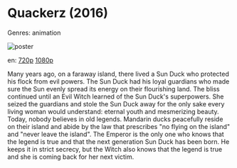 # Quackerz (2016)

Genres: animation

![poster](http://image.tmdb.org/t/p/w500/tkw8Dbt4U3THeXmRKLfsLfVcJ8v.jpg)

en:
  [720p](magnet:?xt=urn:btih:210E33C025A599B971D1E6EF9FDA498CBD3B6414&tr=udp://glotorrents.pw:6969/announce&tr=udp://tracker.opentrackr.org:1337/announce&tr=udp://torrent.gresille.org:80/announce&tr=udp://tracker.openbittorrent.com:80&tr=udp://tracker.coppersurfer.tk:6969&tr=udp://tracker.leechers-paradise.org:6969&tr=udp://p4p.arenabg.ch:1337&tr=udp://tracker.internetwarriors.net:1337)
  [1080p](magnet:?xt=urn:btih:0558C17DE6A06439AB6D0E9D360DABB81CCFF00A&tr=udp://glotorrents.pw:6969/announce&tr=udp://tracker.opentrackr.org:1337/announce&tr=udp://torrent.gresille.org:80/announce&tr=udp://tracker.openbittorrent.com:80&tr=udp://tracker.coppersurfer.tk:6969&tr=udp://tracker.leechers-paradise.org:6969&tr=udp://p4p.arenabg.ch:1337&tr=udp://tracker.internetwarriors.net:1337)
  


Many years ago, on a faraway island, there lived a Sun Duck who protected his flock from evil powers. The Sun Duck had his loyal guardians who made sure the Sun evenly spread its energy on their flourishing land. The bliss continued until an Evil Witch learned of the Sun Duck's superpowers. She seized the guardians and stole the Sun Duck away for the only sake every living woman would understand: eternal youth and mesmerizing beauty.  Today, nobody believes in old legends. Mandarin ducks peacefully reside on their island and abide by the law that prescribes "no flying on the island" and "never leave the island". The Emperor is the only one who knows that the legend is true and that the next generation Sun Duck has been born. He keeps it in strict secrecy, but the Witch also knows that the legend is true and she is coming back for her next victim.